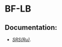 # BF-LB

## Documentation:
- *[SRS(Ru)](https://github.com/Cemiroling/BF-LB/Documentation/SRS(Ru).md)*.
